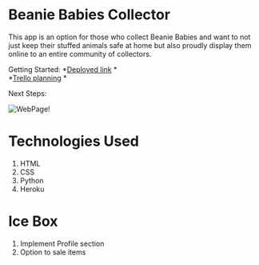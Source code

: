 <h1> Beanie Babies Collector</h1>

This app is an option for those who collect Beanie Babies and want to not just keep their stuffed animals safe at home but also proudly display them online to an entire community of collectors.

Getting Started:
    *[Deployed link](https://beanie-babies-collector.herokuapp.com/) * <br>
    *[Trello planning](https://trello.com/b/H96jlz6f/beanie-babies-collector) *


Next Steps:

![WebPage!](/data/main-view.png "Main View")


<h1>Technologies Used </h1>
<ol>
  <li>HTML</li>
  <li>CSS</li>
  <li>Python</li>
  <li>Heroku</li>
</ol>


<h1>Ice Box </h1>
<ol>
  <li>Implement Profile section</li>
  <li>Option to sale items</li>
</ol>